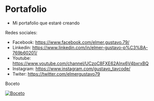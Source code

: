 #  Portafolio

- Mi portafolio que estaré creando

Redes sociales:
- Facebook: https://www.facebook.com/elmer.gustavo.79/
- Linkedin: https://www.linkedin.com/in/elmer-gustavo-p%C3%BA-769b60201/
- Youtube: https://www.youtube.com/channel/UCzoC8FXE62AInx6V4bxrxBQ
- Instagram: https://www.instagram.com/gustavo_tavcode/
- Twiter: https://twitter.com/elmergustavo79

Boceto

[![Boceto](https://github.com/elmergustavo/portafolio/blob/master/Adobe%20xd/Web%201920%20%E2%80%93%201.png "Boceto")](htthttps://github.com/elmergustavo/portafolio/blob/master/Adobe%20xd/Web%201920%20%E2%80%93%201.pngp:// "Boceto")
